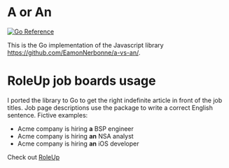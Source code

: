 # A or An

[![Go Reference](https://pkg.go.dev/badge/github.com/roleupjobboard/a-or-an.svg)](https://pkg.go.dev/github.com/roleupjobboard/a-or-an)

This is the Go implementation of the Javascript library https://github.com/EamonNerbonne/a-vs-an/.

# RoleUp job boards usage

I ported the library to Go to get the right indefinite article in front of the job titles. 
Job page descriptions use the package to write a correct English sentence. 
Fictive examples:
- Acme company is hiring **a** BSP engineer
- Acme company is hiring **an** NSA analyst
- Acme company is hiring **an** iOS developer

Check out [RoleUp](https://roleup.com)